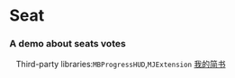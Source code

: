 # Seat
### A demo about seats votes<br>
    Third-party libraries:`MBProgressHUD`,`MJExtension`
 [我的简书](http://www.jianshu.com/u/848ae424944b)
    
    
